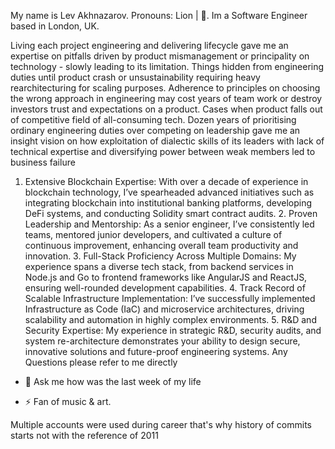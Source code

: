 My name is Lev Akhnazarov. Pronouns: Lion | 🦁. 
Im a Software Engineer based in London, UK.


Living each project engineering and delivering lifecycle gave me an expertise on pitfalls driven by product mismanagement or principality on technology - slowly leading to its limitation. 
Things hidden from engineering duties until product crash or unsustainability requiring heavy rearchitecturing for scaling purposes. 
Adherence to principles on choosing the wrong approach in engineering may cost years of team work or destroy investors trust and expectations on a product. 
Cases when product falls out of competitive field of all-consuming tech. 
Dozen years of prioritising ordinary engineering duties over competing 
on leadership gave me an insight vision on how exploitation of dialectic skills of its leaders with lack of technical expertise and diversifying power between weak members led to business failure

  1.	Extensive Blockchain Expertise: With over a decade of experience in blockchain technology, I’ve spearheaded advanced initiatives such as integrating blockchain into institutional banking platforms, developing DeFi systems, and conducting Solidity smart contract audits.
	2.	Proven Leadership and Mentorship: As a senior engineer, I’ve consistently led teams, mentored junior developers, and cultivated a culture of continuous improvement, enhancing overall team productivity and innovation.
	3.	Full-Stack Proficiency Across Multiple Domains: My experience spans a diverse tech stack, from backend services in Node.js and Go to frontend frameworks like AngularJS and ReactJS, ensuring well-rounded development capabilities.
	4.	Track Record of Scalable Infrastructure Implementation: I’ve successfully implemented Infrastructure as Code (IaC) and microservice architectures, driving scalability and automation in highly complex environments.
	5.	R&D and Security Expertise: My experience in strategic R&D, security audits, and system re-architecture demonstrates your ability to design secure, innovative solutions and future-proof engineering systems.
Any Questions please refer to me directly

- 💬 Ask me how was the last week of my life

- ⚡ Fan of music & art.

Multiple accounts were used during career that's why history of commits starts not with the reference of 2011
<!--

- 🔭 I’m currently working on ...
- 🌱 I’m currently learning ...
- 👯 I’m looking to collaborate on ...
- 🤔 I’m looking for help with ...
- 💬 Ask me about ...
- 📫 How to reach me: ...
-->
